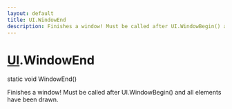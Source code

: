 ```yaml
---
layout: default
title: UI.WindowEnd
description: Finishes a window! Must be called after UI.WindowBegin() and all elements have been drawn.
---
```

# [UI]({{site.url}}/Pages/Reference/UI.html).WindowEnd

<div class='signature' markdown='1'>
static void WindowEnd()
</div>

Finishes a window! Must be called after UI.WindowBegin()
and all elements have been drawn.



